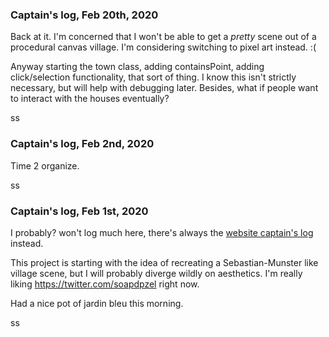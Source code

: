 
### Captain's log, Feb 20th, 2020

Back at it. I'm concerned that I won't be able to get a *pretty* scene out of a procedural canvas village. I'm considering switching to pixel art instead. :(

Anyway starting the town class, adding containsPoint, adding click/selection functionality, that sort of thing. I know this isn't strictly necessary, but will help with debugging later. Besides, what if people want to interact with the houses eventually?

ss


### Captain's log, Feb 2nd, 2020

Time 2 organize.

ss

### Captain's log, Feb 1st, 2020

I probably? won't log much here, there's always the [website captain's log](https://github.com/simonsarris/site-simonsarris/blob/master/captainslog.md) instead.

This project is starting with the idea of recreating a Sebastian-Munster like village scene,
but I will probably diverge wildly on aesthetics. I'm really liking https://twitter.com/soapdpzel right now.

Had a nice pot of jardin bleu this morning.

ss
